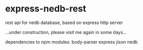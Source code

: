 # express-nedb-rest
rest api for nedb database, based on express http server

...under construction, please visit me again in some days...

dependencies to npm modules: body-parser  express  jison  nedb
